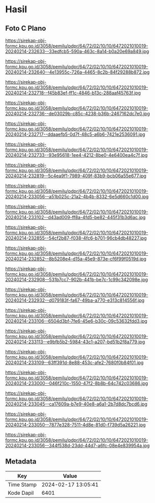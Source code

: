 # Hasil

## Foto C Plano

https://sirekap-obj-formc.kpu.go.id/3058/pemilu/pdpr/64/72/02/10/10/6472021010019-20240214-232633--33edfcb5-590a-463c-8a14-b0a20e69a849.jpg

https://sirekap-obj-formc.kpu.go.id/3058/pemilu/pdpr/64/72/02/10/10/6472021010019-20240214-232640--4e13955c-726a-4465-8c2b-84f29288b872.jpg

https://sirekap-obj-formc.kpu.go.id/3058/pemilu/pdpr/64/72/02/10/10/6472021010019-20240214-232718--f45b83ef-ff1c-4846-b13c-288aaf45763f.jpg

https://sirekap-obj-formc.kpu.go.id/3058/pemilu/pdpr/64/72/02/10/10/6472021010019-20240214-232736--de03029b-c85c-4238-b36b-2467162dc7e0.jpg

https://sirekap-obj-formc.kpu.go.id/3058/pemilu/pdpr/64/72/02/10/10/6472021010019-20240214-232717--ddaaefb5-0d7f-48c5-a6b6-7421e2536091.jpg

https://sirekap-obj-formc.kpu.go.id/3058/pemilu/pdpr/64/72/02/10/10/6472021010019-20240214-232733--93e95618-1ee4-4212-8be0-4e6400ea4c7f.jpg

https://sirekap-obj-formc.kpu.go.id/3058/pemilu/pdpr/64/72/02/10/10/6472021010019-20240214-232819--5c4ea9f1-7989-409f-83b9-bcb06a55e677.jpg

https://sirekap-obj-formc.kpu.go.id/3058/pemilu/pdpr/64/72/02/10/10/6472021010019-20240214-233056--a51b025c-21a2-4b4b-8332-6e5d660c1d00.jpg

https://sirekap-obj-formc.kpu.go.id/3058/pemilu/pdpr/64/72/02/10/10/6472021010019-20240214-233102--d43ad009-ff8a-4fd5-be82-445f31b3d6ac.jpg

https://sirekap-obj-formc.kpu.go.id/3058/pemilu/pdpr/64/72/02/10/10/6472021010019-20240214-232855--54cf2b87-f038-4fc6-b701-96cb4db48227.jpg

https://sirekap-obj-formc.kpu.go.id/3058/pemilu/pdpr/64/72/02/10/10/6472021010019-20240214-232852--8b5208e4-d15a-45e9-873e-cf6f99f0519d.jpg

https://sirekap-obj-formc.kpu.go.id/3058/pemilu/pdpr/64/72/02/10/10/6472021010019-20240214-232908--531b7cc7-902b-441b-be7c-1c99c342098e.jpg

https://sirekap-obj-formc.kpu.go.id/3058/pemilu/pdpr/64/72/02/10/10/6472021010019-20240214-232932--d079183f-fa67-49ba-a770-e313c814556f.jpg

https://sirekap-obj-formc.kpu.go.id/3058/pemilu/pdpr/64/72/02/10/10/6472021010019-20240214-233106--6504d3bf-7fe6-45e6-b30c-09c53632fdd3.jpg

https://sirekap-obj-formc.kpu.go.id/3058/pemilu/pdpr/64/72/02/10/10/6472021010019-20240214-233113--e9bfb5b2-5984-43c1-a207-bd51b2f8a779.jpg

https://sirekap-obj-formc.kpu.go.id/3058/pemilu/pdpr/64/72/02/10/10/6472021010019-20240214-233109--63ff391d-8e88-453c-afe2-7680f0b84f01.jpg

https://sirekap-obj-formc.kpu.go.id/3058/pemilu/pdpr/64/72/02/10/10/6472021010019-20240214-233000--046f210c-1550-47f2-8b8b-64c742c03686.jpg

https://sirekap-obj-formc.kpu.go.id/3058/pemilu/pdpr/64/72/02/10/10/6472021010019-20240214-233045--ca17609a-b7e9-40e8-a6a1-2b7d8dc7bcd6.jpg

https://sirekap-obj-formc.kpu.go.id/3058/pemilu/pdpr/64/72/02/10/10/6472021010019-20240214-233050--7877e328-7511-4d8e-81d0-f739d5a26221.jpg

https://sirekap-obj-formc.kpu.go.id/3058/pemilu/pdpr/64/72/02/10/10/6472021010019-20240214-233056--344f538d-23dd-44d7-a6fc-08e4e839954a.jpg


## Metadata

| Key        | Value               |
| ---------- | ------------------- |
| Time Stamp | 2024-02-17 13:05:41 |
| Kode Dapil | 6401                |



